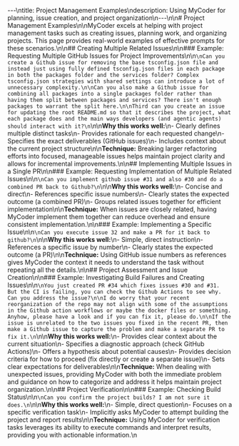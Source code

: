 ---\ntitle: Project Management Examples\ndescription: Using MyCoder for planning, issue creation, and project organization\n---\n\n# Project Management Examples\n\nMyCoder excels at helping with project management tasks such as creating issues, planning work, and organizing projects. This page provides real-world examples of effective prompts for these scenarios.\n\n## Creating Multiple Related Issues\n\n### Example: Requesting Multiple GitHub Issues for Project Improvements\n\n```\nCan you create a Github issue for removing the base tsconfig.json file and instead just using fully defined tsconfig.json files in each package in both the packages folder and the services folder? Complex tsconfig.json strategies with shared settings can introduce a lot of unnecessary complexity.\n\nCan you also make a Github issue for combining all packages into a single packages folder rather than having them split between packages and services? There isn't enough packages to warrant the split here.\n\nThird can you create an issue for updating the root README.md so that it describes the project, what each package does and the main ways developers (and agentic agents) should interact with it?\n```\n\n**Why this works well:**\n- Clearly defines multiple distinct tasks\n- Provides rationale for each requested change\n- Specifies the exact deliverables (GitHub issues)\n- Includes context about the current project structure\n\n**Technique:** Breaking larger refactoring efforts into focused, manageable issues helps maintain project clarity and allows for incremental improvements.\n\n## Implementing Multiple Issues in a Single PR\n\n### Example: Requesting Implementation of Multiple Related Issues\n\n```\nCan you implement github issue #31 and also #30 and do a combined PR back to Github?\n```\n\n**Why this works well:**\n- Concise and direct\n- References specific issue numbers\n- Clearly states the expected outcome (a combined PR)\n- Groups related issues together for efficient implementation\n\n**Technique:** When issues are closely related, having MyCoder implement them together can reduce overhead and ensure consistent implementation.\n\n### Example: Implementing a Specific Issue\n\n```\nCan you execute issue 32 and make a PR for it back to github?\n```\n\n**Why this works well:**\n- Simple, direct instruction\n- References a specific issue by number\n- Clearly states the expected outcome (a PR)\n\n**Technique:** Using GitHub issue numbers as references gives MyCoder the context it needs to understand the task without repeating all the details.\n\n## Project Assessment and Issue Creation\n\n### Example: Investigating Build Failures and Creating Issues\n\n```\nYou just created PR #34 which fixes issues #30 and #31. But the CI is failing, you can check the Github Actions to see why. Can you address the issue?\n\nI do worry that your recent reorganization of the repo may not align with some of the assumptions in the Github action workflows or maybe the docker files or something. Anyhow, please have a look and if you can fix it, please do.\n\nIf the issue is unrelated to the two issues you fixed in the recent PR, then make a Github issue to capture the problem and make a separate PR to fix it.\n```\n\n**Why this works well:**\n- Provides clear context about the current situation\n- Specifies a diagnostic approach (check GitHub Actions)\n- Offers a hypothesis about potential causes\n- Provides decision criteria for how to proceed (fix directly or create a separate issue)\n- Sets clear expectations for deliverables\n\n**Technique:** When dealing with unexpected issues, providing MyCoder with both the immediate problem and guidance on how to categorize and address it helps maintain project organization.\n\n## Project Verification\n\n### Example: Checking Build Status\n\n```\nCan you confirm the project builds? I am not sure it does.\n```\n\n**Why this works well:**\n- Simple, direct question\n- Focuses on a specific verification task\n- Implicitly asks MyCoder to attempt building the project and report results\n\n**Technique:** Using MyCoder for verification tasks leverages its ability to execute commands and interpret results, providing you with actionable information.\n